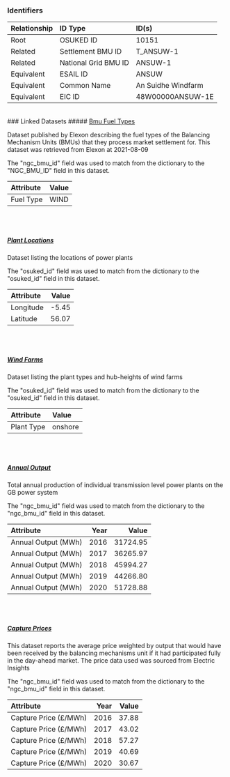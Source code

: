 ### Identifiers

| Relationship   | ID Type              | ID(s)              |
|:---------------|:---------------------|:-------------------|
| Root           | OSUKED ID            | 10151              |
| Related        | Settlement BMU ID    | T_ANSUW-1          |
| Related        | National Grid BMU ID | ANSUW-1            |
| Equivalent     | ESAIL ID             | ANSUW              |
| Equivalent     | Common Name          | An Suidhe Windfarm |
| Equivalent     | EIC ID               | 48W00000ANSUW-1E   |

<br>
### Linked Datasets
##### <a href="https://raw.githubusercontent.com/OSUKED/Dictionary-Datasets/main/datasets/bmu-fuel-types/datapackage.json">Bmu Fuel Types</a>

Dataset published by Elexon describing the fuel types of the Balancing Mechanism Units (BMUs) that they process market settlement for. This dataset was retrieved from Elexon at 2021-08-09

The "ngc_bmu_id" field was used to match from the dictionary to the "NGC_BMU_ID" field in this dataset.

| Attribute   | Value   |
|:------------|:--------|
| Fuel Type   | WIND    |

<br><br>
##### <a href="https://raw.githubusercontent.com/OSUKED/Dictionary-Datasets/main/datasets/plant-locations/datapackage.json">Plant Locations</a>

Dataset listing the locations of power plants

The "osuked_id" field was used to match from the dictionary to the "osuked_id" field in this dataset.

| Attribute   |   Value |
|:------------|--------:|
| Longitude   |   -5.45 |
| Latitude    |   56.07 |

<br><br>
##### <a href="https://raw.githubusercontent.com/OSUKED/Dictionary-Datasets/main/datasets/wind-farms/datapackage.json">Wind Farms</a>

Dataset listing the plant types and hub-heights of wind farms

The "osuked_id" field was used to match from the dictionary to the "osuked_id" field in this dataset.

| Attribute   | Value   |
|:------------|:--------|
| Plant Type  | onshore |

<br><br>
##### <a href="https://raw.githubusercontent.com/OSUKED/Dictionary-Datasets/main/datasets/annual-output/datapackage.json">Annual Output</a>

Total annual production of individual transmission level power plants on the GB power system

The "ngc_bmu_id" field was used to match from the dictionary to the "ngc_bmu_id" field in this dataset.

| Attribute           |   Year |    Value |
|:--------------------|-------:|---------:|
| Annual Output (MWh) |   2016 | 31724.95 |
| Annual Output (MWh) |   2017 | 36265.97 |
| Annual Output (MWh) |   2018 | 45994.27 |
| Annual Output (MWh) |   2019 | 44266.80 |
| Annual Output (MWh) |   2020 | 51728.88 |

<br><br>
##### <a href="https://raw.githubusercontent.com/OSUKED/Dictionary-Datasets/main/datasets/capture-prices/datapackage.json">Capture Prices</a>

This dataset reports the average price weighted by output that would have been received by the balancing mechanisms unit if it had participated fully in the day-ahead market. The price data used was sourced from Electric Insights

The "ngc_bmu_id" field was used to match from the dictionary to the "ngc_bmu_id" field in this dataset.

| Attribute             |   Year |   Value |
|:----------------------|-------:|--------:|
| Capture Price (£/MWh) |   2016 |   37.88 |
| Capture Price (£/MWh) |   2017 |   43.02 |
| Capture Price (£/MWh) |   2018 |   57.27 |
| Capture Price (£/MWh) |   2019 |   40.69 |
| Capture Price (£/MWh) |   2020 |   30.67 |

